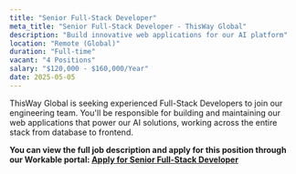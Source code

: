 ```yaml
---
title: "Senior Full-Stack Developer"
meta_title: "Senior Full-Stack Developer - ThisWay Global"
description: "Build innovative web applications for our AI platform"
location: "Remote (Global)"
duration: "Full-time"
vacant: "4 Positions"
salary: "$120,000 - $160,000/Year"
date: 2025-05-05
---
```


ThisWay Global is seeking experienced Full-Stack Developers to join our engineering team. You'll be responsible for building and maintaining our web applications that power our AI solutions, working across the entire stack from database to frontend.

**You can view the full job description and apply for this position through our Workable portal: [Apply for Senior Full-Stack Developer](https://apply.workable.com/thiswayglobal/j/Senior-Full-Stack-Developer/)**
